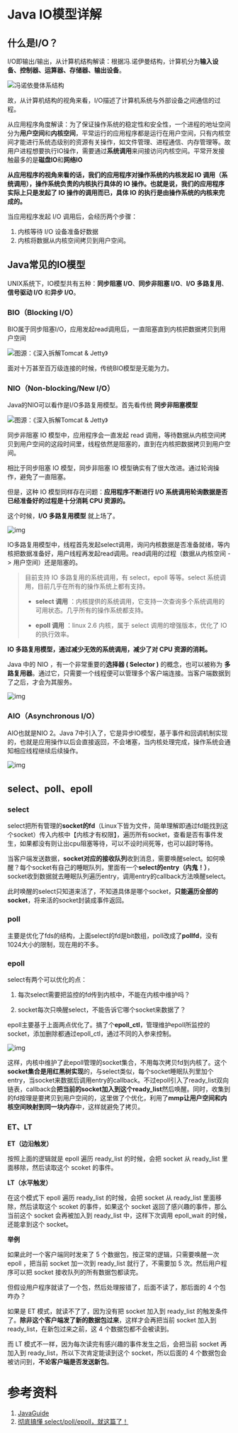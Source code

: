 # Java IO模型详解

## 什么是I/O？

I/O即输出/输出，从计算机结构解读：根据冯.诺伊曼结构，计算机分为**输入设备、控制器、运算器、存储器、输出设备**。

![冯诺依曼体系结构](assets/watermark,type_ZmFuZ3poZW5naGVpdGk,shadow_10,text_aHR0cHM6Ly9pcy1jbG91ZC5ibG9nLmNzZG4ubmV0,size_16,color_FFFFFF,t_70.jpeg)

故，从计算机结构的视角来看，I/O描述了计算机系统与外部设备之间通信的过程。

从应用程序角度解读：为了保证操作系统的稳定性和安全性，一个进程的地址空间分为**用户空间**和**内核空间**，平常运行的应用程序都是运行在用户空间，只有内核空间才能进行系统态级别的资源有关操作，如文件管理、进程通信、内存管理等。故用户进程想要执行IO操作，需要通过**系统调用**来间接访问内核空间。平常开发接触最多的是**磁盘IO**和**网络IO**

**从应用程序的视角来看的话，我们的应用程序对操作系统的内核发起 IO 调用（系统调用），操作系统负责的内核执行具体的 IO 操作。也就是说，我们的应用程序实际上只是发起了 IO 操作的调用而已，具体 IO 的执行是由操作系统的内核来完成的。**

当应用程序发起 I/O 调用后，会经历两个步骤：

1. 内核等待 I/O 设备准备好数据
2. 内核将数据从内核空间拷贝到用户空间。

## Java常见的IO模型

UNIX系统下，IO模型共有五种：**同步阻塞 I/O**、**同步非阻塞 I/O**、**I/O 多路复用**、**信号驱动 I/O** 和**异步 I/O**。

### BIO（Blocking I/O）

BIO属于同步阻塞I/O，应用发起read调用后，一直阻塞直到内核把数据拷贝到用户空间

![图源：《深入拆解Tomcat & Jetty》](assets/6a9e704af49b4380bb686f0c96d33b81~tplv-k3u1fbpfcp-watermark.png)

面对十万甚至百万级连接的时候，传统BIO模型是无能为力。

### NIO（Non-blocking/New I/O）

Java的NIO可以看作是I/O多路复用模型。首先看传统 **同步非阻塞模型**

![图源：《深入拆解Tomcat & Jetty》](assets/bb174e22dbe04bb79fe3fc126aed0c61~tplv-k3u1fbpfcp-watermark.png)

同步非阻塞 IO 模型中，应用程序会一直发起 read 调用，等待数据从内核空间拷贝到用户空间的这段时间里，线程依然是阻塞的，直到在内核把数据拷贝到用户空间。

相比于同步阻塞 IO 模型，同步非阻塞 IO 模型确实有了很大改进。通过轮询操作，避免了一直阻塞。

但是，这种 IO 模型同样存在问题：**应用程序不断进行 I/O 系统调用轮询数据是否已经准备好的过程是十分消耗 CPU 资源的。**

这个时候，**I/O 多路复用模型** 就上场了。

![img](assets/88ff862764024c3b8567367df11df6ab~tplv-k3u1fbpfcp-watermark.png)

IO多路复用模型中，线程首先发起select调用，询问内核数据是否准备就绪，等内核把数据准备好，用户线程再发起read调用。read调用的过程（数据从内核空间 -> 用户空间）还是阻塞的。

> 目前支持 IO 多路复用的系统调用，有 select，epoll 等等。select 系统调用，目前几乎在所有的操作系统上都有支持。
>
> - **select 调用** ：内核提供的系统调用，它支持一次查询多个系统调用的可用状态。几乎所有的操作系统都支持。
>
> - **epoll 调用** ：linux 2.6 内核，属于 select 调用的增强版本，优化了 IO 的执行效率。

**IO 多路复用模型，通过减少无效的系统调用，减少了对 CPU 资源的消耗。**

Java 中的 NIO ，有一个非常重要的**选择器 ( Selector )** 的概念，也可以被称为 **多路复用器**。通过它，只需要一个线程便可以管理多个客户端连接。当客户端数据到了之后，才会为其服务。

![img](assets/0f483f2437ce4ecdb180134270a00144~tplv-k3u1fbpfcp-watermark.png)

### AIO（Asynchronous I/O）

AIO也就是NIO 2。Java 7中引入了，它是异步IO模型，基于事件和回调机制实现的，也就是应用操作以后会直接返回，不会堵塞，当内核处理完成，操作系统会通知相应线程继续后续操作。

![img](assets/3077e72a1af049559e81d18205b56fd7~tplv-k3u1fbpfcp-watermark.png)

## select、poll、epoll

### select

select把所有管理的**socket的fd**（Linux下皆为文件，简单理解即通过fd能找到这个socket）传入内核中【内核才有权限】，遍历所有socket，查看是否有事件发生，如果都没有则让出cpu阻塞等待，可以不设时间死等，也可以超时等待。

当客户端发送数据，**socket对应的接收队列**收到消息，需要唤醒select。如何唤醒？每个socket有自己的睡眠队列，里面有一个**select的entry（内鬼！）**，socket收到数据就去睡眠队列遍历entry，调用entry的callback方法唤醒select。

此时唤醒的select只知道来活了，不知道具体是哪个socket，**只能遍历全部的socket**，将来活的socket封装成事件返回。

### poll

主要是优化了fds的结构，上面select的fd是bit数组，poll改成了**pollfd**，没有1024大小的限制，现在用的不多。

### epoll

select有两个可以优化的点：

1. 每次select需要把监控的fd传到内核中，不能在内核中维护吗？

2. socket每次只唤醒select，不能告诉它哪个socket来数据了？

epoll主要基于上面两点优化了。搞了个**epoll_ctl**，管理维护epoll所监控的socket，添加删除都通过epoll_ctl，通过不同的入参来控制。

![img](assets/4488d9a7242db4bfff94aeba3b40ab6e.png)

这样，内核中维护了此epoll管理的socket集合，不用每次拷贝fd到内核了。这个**socket集合是用红黑树实现**的，与select类似，每个socket睡眠队列里加个entry，当socket来数据后调用entry的callback。不过epoll引入了ready_list双向链表，callback会**把当前的socket加入到这个ready_list**然后唤醒。同时，收集到的fd按理是要拷贝到用户空间的，这里做了个优化，利用了**mmp让用户空间和内核空间映射到同一块内存**中，这样就避免了拷贝。

### ET、LT

**ET（边沿触发）**

按照上面的逻辑就是 epoll 遍历 ready_list 的时候，会把 socket 从 ready_list 里面移除，然后读取这个 scoket 的事件。

**LT（水平触发）**

在这个模式下 epoll 遍历 ready_list 的时候，会把 socket 从 ready_list 里面移除，然后读取这个 scoket 的事件，如果这个 socket 返回了感兴趣的事件，那么当前这个 socket 会再被加入到 ready_list 中，这样下次调用 epoll_wait 的时候，还能拿到这个 socket。

**举例**

如果此时一个客户端同时发来了 5 个数据包，按正常的逻辑，只需要唤醒一次 epoll ，把当前 socket 加一次到 ready_list 就行了，不需要加 5 次。然后用户程序可以把 socket 接收队列的所有数据包都读完。

但假设用户程序就读了一个包，然后处理报错了，后面不读了，那后面的 4 个包咋办？

如果是 ET 模式，就读不了了，因为没有把 socket 加入到 ready_list 的触发条件了。**除非这个客户端发了新的数据包过来**，这样才会再把当前 socket 加入到 ready_list，在新包过来之前，这 4 个数据包都不会被读到。

而 LT 模式不一样，因为每次读完有感兴趣的事件发生之后，会把当前 socket 再加入到 ready_list，所以下次肯定能读到这个 socket，所以后面的 4 个数据包会被访问到，**不论客户端是否发送新包**。

# 参考资料

1. [JavaGuide](https://javaguide.cn/java/io/io-model.html#%E5%89%8D%E8%A8%80)
2. [彻底搞懂 select/poll/epoll，就这篇了！](https://mp.weixin.qq.com/s?__biz=MzkxNTE3NjQ3MA==&mid=2247494670&idx=1&sn=3aa5a8a13b8a40eddf1a1e5012e987f0&chksm=c1618177f6160861569e0587cb8495cdf1a93c68c087c73c8bb4c759b30f26eb43a8f25fe941&mpshare=1&scene=23&srcid=0617zga4oTRUOnG8UQz1AtZn&sharer_sharetime=1655445765662&sharer_shareid=fef2e677b8dd3654b49985aaa66fad0e#rd)

